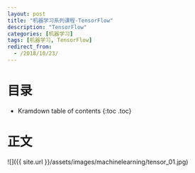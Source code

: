 ```yaml
---
layout: post
title: "机器学习系列课程-TensorFlow"
description: "TensorFlow"
categories: [机器学习]
tags: [机器学习, TensorFlow]
redirect_from:
  - /2018/10/23/
---
```


# 目录

* Kramdown table of contents
{:toc .toc}

# 正文

![]({{ site.url }}/assets/images/machinelearning/tensor_01.jpg)

